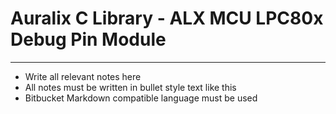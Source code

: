 # Auralix C Library - ALX MCU LPC80x Debug Pin Module
---
- Write all relevant notes here
- All notes must be written in bullet style text like this
- Bitbucket Markdown compatible language must be used
